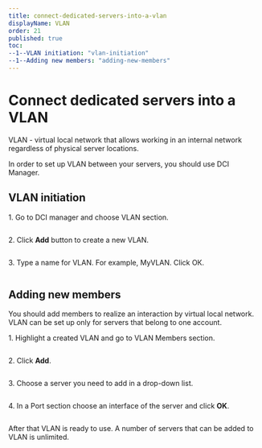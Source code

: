 ```yaml
---
title: connect-dedicated-servers-into-a-vlan
displayName: VLAN
order: 21
published: true
toc:
--1--VLAN initiation: "vlan-initiation"
--1--Adding new members: "adding-new-members"
---
```

# Connect dedicated servers into a VLAN

VLAN - virtual local network that allows working in an internal network regardless of physical server locations.

In order to set up VLAN between your servers, you should use DCI Manager.

## VLAN initiation

1\. Go to DCI manager and choose VLAN section.

<img src="https://support.gcore.com/hc/article_attachments/115010138509/blobid0.png" alt="">

2\. Click **Add** button to create a new VLAN.

<img src="https://support.gcore.com/hc/article_attachments/115010102805/blobid1.png" alt="">

3\. Type a name for VLAN. For example, MyVLAN. Click ОК. 

<img src="https://support.gcore.com/hc/article_attachments/115010103005/blobid5.png" alt="">

## Adding new members

You should add members to realize an interaction by virtual local network. VLAN can be set up only for servers that belong to one account. 

1\. Highlight a created VLAN and go to VLAN Members section. 

<img src="https://support.gcore.com/hc/article_attachments/115010103085/blobid6.png" alt="">

2\. Click **Add**. 

<img src="https://support.gcore.com/hc/article_attachments/115010138669/blobid7.png" alt="">

3\. Choose a server you need to add in a drop-down list. 

<img src="https://support.gcore.com/hc/article_attachments/115010138689/blobid8.png" alt="">

4\. In a Port section choose an interface of the server and click **OK**. 

<img src="https://support.gcore.com/hc/article_attachments/115010139509/blobid9.png" alt="">

After that VLAN is ready to use. A number of servers that can be added to VLAN is unlimited.